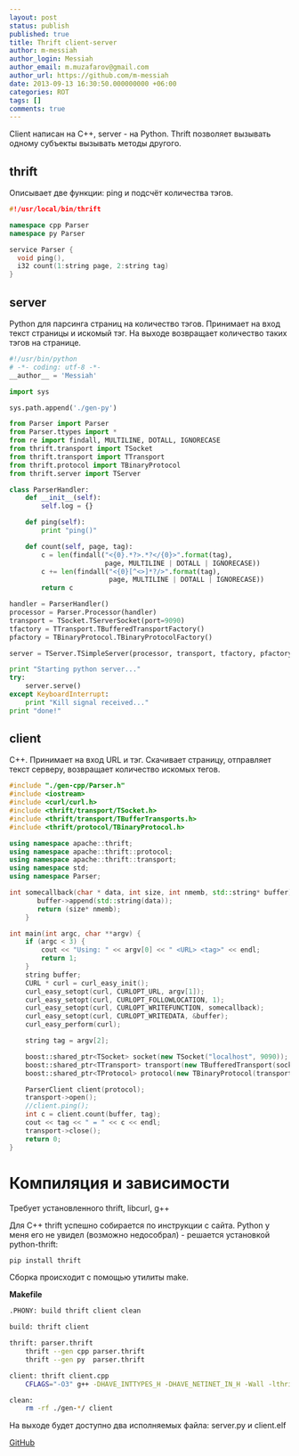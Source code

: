 ```yaml
---
layout: post
status: publish
published: true
title: Thrift client-server
author: m-messiah
author_login: Messiah
author_email: m.muzafarov@gmail.com
author_url: https://github.com/m-messiah
date: 2013-09-13 16:30:50.000000000 +06:00
categories: ROT
tags: []
comments: true
---
```

Client написан на C++, server - на Python. Thrift позволяет вызывать одному субъекты вызывать методы другого.
<!--more-->
## thrift ##
Описывает две функции: ping и подсчёт количества тэгов.

```cpp
#!/usr/local/bin/thrift

namespace cpp Parser
namespace py Parser

service Parser {
  void ping(),
  i32 count(1:string page, 2:string tag)
}
```

## server ##
Python для парсинга страниц на количество тэгов. Принимает на вход текст страницы и искомый тэг. На выходе возвращает количество таких тэгов на странице.

```python
#!/usr/bin/python
# -*- coding: utf-8 -*-
__author__ = 'Messiah'

import sys

sys.path.append('./gen-py')

from Parser import Parser
from Parser.ttypes import *
from re import findall, MULTILINE, DOTALL, IGNORECASE
from thrift.transport import TSocket
from thrift.transport import TTransport
from thrift.protocol import TBinaryProtocol
from thrift.server import TServer

class ParserHandler:
    def __init__(self):
        self.log = {}

    def ping(self):
        print "ping()"

    def count(self, page, tag):
        c = len(findall("<{0}.*?>.*?</{0}>".format(tag),
                        page, MULTILINE | DOTALL | IGNORECASE))
        c += len(findall("<{0}[^<>]*?/>".format(tag),
                         page, MULTILINE | DOTALL | IGNORECASE))
        return c

handler = ParserHandler()
processor = Parser.Processor(handler)
transport = TSocket.TServerSocket(port=9090)
tfactory = TTransport.TBufferedTransportFactory()
pfactory = TBinaryProtocol.TBinaryProtocolFactory()

server = TServer.TSimpleServer(processor, transport, tfactory, pfactory)

print "Starting python server..."
try:
    server.serve()
except KeyboardInterrupt:
    print "Kill signal received..."
print "done!"
```

## client ##
С++. Принимает на вход URL и тэг. Скачивает страницу, отправляет текст серверу, возвращает количество искомых тегов.

```cpp
#include "./gen-cpp/Parser.h"
#include <iostream>
#include <curl/curl.h>
#include <thrift/transport/TSocket.h>
#include <thrift/transport/TBufferTransports.h>
#include <thrift/protocol/TBinaryProtocol.h>

using namespace apache::thrift;
using namespace apache::thrift::protocol;
using namespace apache::thrift::transport;
using namespace std;
using namespace Parser;

int somecallback(char * data, int size, int nmemb, std::string* buffer){
       buffer->append(std::string(data));
       return (size* nmemb);
    }

int main(int argc, char **argv) {
    if (argc < 3) {
        cout << "Using: " << argv[0] << " <URL> <tag>" << endl;
        return 1;
    }
    string buffer;
    CURL * curl = curl_easy_init();
    curl_easy_setopt(curl, CURLOPT_URL, argv[1]);
    curl_easy_setopt(curl, CURLOPT_FOLLOWLOCATION, 1);
    curl_easy_setopt(curl, CURLOPT_WRITEFUNCTION, somecallback);
    curl_easy_setopt(curl, CURLOPT_WRITEDATA, &buffer);
    curl_easy_perform(curl);

    string tag = argv[2];

    boost::shared_ptr<TSocket> socket(new TSocket("localhost", 9090));
    boost::shared_ptr<TTransport> transport(new TBufferedTransport(socket));
    boost::shared_ptr<TProtocol> protocol(new TBinaryProtocol(transport));

    ParserClient client(protocol);
    transport->open();
    //client.ping();
    int c = client.count(buffer, tag);
    cout << tag << " = " << c << endl;
    transport->close();
    return 0;
}
```

# Компиляция и зависимости #
Требует установленного thrift, libcurl, g++

Для С++ thrift успешно собирается по инструкции с сайта. Python у меня его не увидел (возможно недособрал) - решается установкой python-thrift:

```bash
pip install thrift
```


Сборка происходит с помощью утилиты make.

**Makefile**

```bash
.PHONY: build thrift client clean

build: thrift client

thrift: parser.thrift
	thrift --gen cpp parser.thrift
	thrift --gen py  parser.thrift

client: thrift client.cpp
	CFLAGS="-O3" g++ -DHAVE_INTTYPES_H -DHAVE_NETINET_IN_H -Wall -lthrift -lcurl gen-cpp/Parser.cpp -o client client.cpp

clean:
	rm -rf ./gen-*/ client
```

На выходе будет доступно два исполняемых файла: server.py и client.elf

[GitHub](https://github.com/m-muzafarov/ROT/tree/master/Task8)
